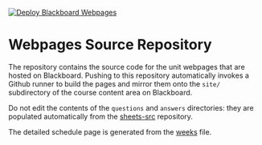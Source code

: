 [![Deploy Blackboard Webpages](https://github.com/uob-coms20007/webpages-src/actions/workflows/deploy_bb_webpages.yaml/badge.svg)](https://github.com/uob-coms20007/webpages-src/actions/workflows/deploy_bb_webpages.yaml)

# Webpages Source Repository

The repository contains the source code for the unit webpages that are hosted on Blackboard.  Pushing to this repository automatically invokes a Github runner to build the pages and mirror them onto the `site/` subdirectory of the course content area on Blackboard.

Do not edit the contents of the `questions` and `answers` directories: they are populated automatically from the [sheets-src](https://github.com/uob-coms20007/sheets-src) repository.

The detailed schedule page is generated from the [weeks](_data/weeks.yml) file.
